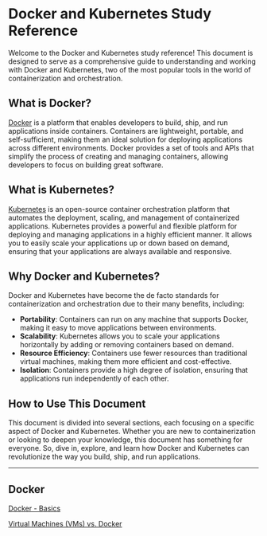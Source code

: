 # Docker and Kubernetes Study Reference

Welcome to the Docker and Kubernetes study reference! This document is designed to serve as a comprehensive guide to understanding and working with Docker and Kubernetes, two of the most popular tools in the world of containerization and orchestration.

## What is Docker?

[Docker](https://www.docker.com/) is a platform that enables developers to build, ship, and run applications inside containers. Containers are lightweight, portable, and self-sufficient, making them an ideal solution for deploying applications across different environments. Docker provides a set of tools and APIs that simplify the process of creating and managing containers, allowing developers to focus on building great software.

## What is Kubernetes?

[Kubernetes](https://kubernetes.io/) is an open-source container orchestration platform that automates the deployment, scaling, and management of containerized applications. Kubernetes provides a powerful and flexible platform for deploying and managing applications in a highly efficient manner. It allows you to easily scale your applications up or down based on demand, ensuring that your applications are always available and responsive.

## Why Docker and Kubernetes?

Docker and Kubernetes have become the de facto standards for containerization and orchestration due to their many benefits, including:

- **Portability**: Containers can run on any machine that supports Docker, making it easy to move applications between environments.
- **Scalability**: Kubernetes allows you to scale your applications horizontally by adding or removing containers based on demand.
- **Resource Efficiency**: Containers use fewer resources than traditional virtual machines, making them more efficient and cost-effective.
- **Isolation**: Containers provide a high degree of isolation, ensuring that applications run independently of each other.

## How to Use This Document

This document is divided into several sections, each focusing on a specific aspect of Docker and Kubernetes. Whether you are new to containerization or looking to deepen your knowledge, this document has something for everyone. So, dive in, explore, and learn how Docker and Kubernetes can revolutionize the way you build, ship, and run applications.

---

## Docker

[Docker - Basics](https://www.notion.so/Docker-Basics-ceb403288c22488297c50a6670d651eb?pvs=21)

[Virtual Machines (VMs) vs. Docker](https://www.notion.so/Virtual-Machines-VMs-vs-Docker-70e2c8be6d554110bdcdeebb2aa0fc75?pvs=21)